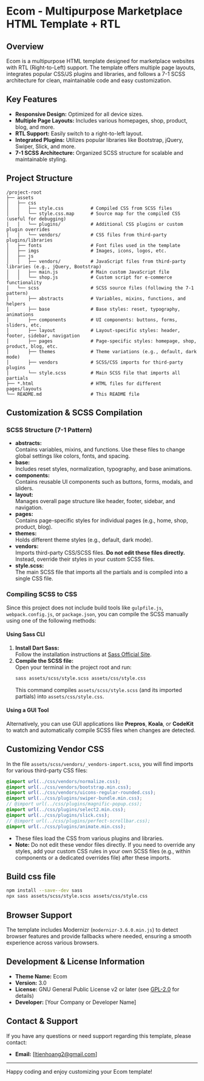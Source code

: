 # Ecom - Multipurpose Marketplace HTML Template + RTL

## Overview
Ecom is a multipurpose HTML template designed for marketplace websites with RTL (Right-to-Left) support. The template offers multiple page layouts, integrates popular CSS/JS plugins and libraries, and follows a 7-1 SCSS architecture for clean, maintainable code and easy customization.

## Key Features
- **Responsive Design:** Optimized for all device sizes.
- **Multiple Page Layouts:** Includes various homepages, shop, product, blog, and more.
- **RTL Support:** Easily switch to a right-to-left layout.
- **Integrated Plugins:** Utilizes popular libraries like Bootstrap, jQuery, Swiper, Slick, and more.
- **7-1 SCSS Architecture:** Organized SCSS structure for scalable and maintainable styling.

## Project Structure
```
/project-root
├── assets
│   ├── css
│   │   ├── style.css          # Compiled CSS from SCSS files
│   │   └── style.css.map      # Source map for the compiled CSS (useful for debugging)
│   │   └── plugins/           # Additional CSS plugins or custom plugin overrides
│   │   └── vendors/           # CSS files from third-party plugins/libraries
│   ├── fonts                  # Font files used in the template
│   ├── imgs                   # Images, icons, logos, etc.
│   ├── js
│   │   ├── vendors/           # JavaScript files from third-party libraries (e.g., jQuery, Bootstrap)
│   │   ├── main.js            # Main custom JavaScript file
│   │   └── shop.js            # Custom script for e-commerce functionality
│   └── scss                   # SCSS source files (following the 7-1 pattern)
│       ├── abstracts          # Variables, mixins, functions, and helpers
│       ├── base               # Base styles: reset, typography, animations
│       ├── components         # UI components: buttons, forms, sliders, etc.
│       ├── layout             # Layout-specific styles: header, footer, sidebar, navigation
│       ├── pages              # Page-specific styles: homepage, shop, product, blog, etc.
│       ├── themes             # Theme variations (e.g., default, dark mode)
│       ├── vendors            # SCSS/CSS imports for third-party plugins
│       └── style.scss         # Main SCSS file that imports all partials
├── *.html                     # HTML files for different pages/layouts
└── README.md                  # This README file
```

## Customization & SCSS Compilation

### SCSS Structure (7-1 Pattern)
- **abstracts:**  
  Contains variables, mixins, and functions. Use these files to change global settings like colors, fonts, and spacing.
- **base:**  
  Includes reset styles, normalization, typography, and base animations.
- **components:**  
  Contains reusable UI components such as buttons, forms, modals, and sliders.
- **layout:**  
  Manages overall page structure like header, footer, sidebar, and navigation.
- **pages:**  
  Contains page-specific styles for individual pages (e.g., home, shop, product, blog).
- **themes:**  
  Holds different theme styles (e.g., default, dark mode).
- **vendors:**  
  Imports third-party CSS/SCSS files. **Do not edit these files directly.** Instead, override their styles in your custom SCSS files.
- **style.scss:**  
  The main SCSS file that imports all the partials and is compiled into a single CSS file.

### Compiling SCSS to CSS
Since this project does not include build tools like `gulpfile.js`, `webpack.config.js`, or `package.json`, you can compile the SCSS manually using one of the following methods:

#### Using Sass CLI
1. **Install Dart Sass:**  
   Follow the installation instructions at [Sass Official Site](https://sass-lang.com/install).
2. **Compile the SCSS file:**  
   Open your terminal in the project root and run:
   ```bash
   sass assets/scss/style.scss assets/css/style.css
   ```
   This command compiles `assets/scss/style.scss` (and its imported partials) into `assets/css/style.css`.

#### Using a GUI Tool
Alternatively, you can use GUI applications like **Prepros**, **Koala**, or **CodeKit** to watch and automatically compile SCSS files when changes are detected.

## Customizing Vendor CSS
In the file `assets/scss/vendors/_vendors-import.scss`, you will find imports for various third-party CSS files:
```scss
@import url(../css/vendors/normalize.css);
@import url(../css/vendors/bootstrap.min.css);
@import url(../css/vendors/uicons-regular-rounded.css);
@import url(../css/plugins/swiper-bundle.min.css);
// @import url(../css/plugins/magnific-popup.css);
@import url(../css/plugins/select2.min.css);
@import url(../css/plugins/slick.css);
// @import url(../css/plugins/perfect-scrollbar.css);
@import url(../css/plugins/animate.min.css);
```
- These files load the CSS from various plugins and libraries.
- **Note:** Do not edit these vendor files directly. If you need to override any styles, add your custom CSS rules in your own SCSS files (e.g., within components or a dedicated overrides file) after these imports.

## Build css file
```bash
npm install --save--dev sass
npx sass assets/scss/style.scss assets/css/style.css
```

## Browser Support
The template includes Modernizr (`modernizr-3.6.0.min.js`) to detect browser features and provide fallbacks where needed, ensuring a smooth experience across various browsers.

## Development & License Information
- **Theme Name:** Ecom
- **Version:** 3.0
- **License:** GNU General Public License v2 or later (see [GPL-2.0](http://www.gnu.org/licenses/gpl-2.0.html) for details)
- **Developer:** [Your Company or Developer Name]

## Contact & Support
If you have any questions or need support regarding this template, please contact:
- **Email:** [ltienhoang2@gmail.com]
---

Happy coding and enjoy customizing your Ecom template!
